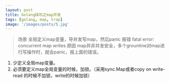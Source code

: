 ```yaml
---
layout: post
title: Golang踩坑之map并发
tags: [golang, map, trap]
image: '/images/posts/5.jpg'
---
```

> 场景
全局定义map变量，导并发写map，然后panic
> 报错
fatal error: concurrent map writes
> 原因
map并非并发安全，多个grountine对map进行写操作时，就会panic，报上面的错误。
1. 少定义全局map变量。
2. 必须要定义map全局变量的时候，加锁。（采用sync.Map或者copy on write-read 的时候不加锁，write的时候加锁）
</div>